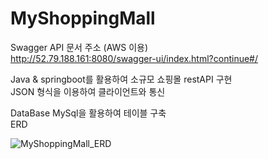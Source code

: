 # MyShoppingMall

Swagger API 문서 주소 (AWS 이용)
<br>
http://52.79.188.161:8080/swagger-ui/index.html?continue#/

Java & springboot를 활용하여 소규모 쇼핑몰 restAPI 구현
<br>
JSON 형식을 이용하여 클라이언트와 통신

DataBase
MySql을 활용하여 테이블 구축
<br>
ERD 

![MyShoppingMall_ERD](https://user-images.githubusercontent.com/106096410/221488204-34744f86-cb7a-4fb8-abc5-49434f44e3a2.png)
